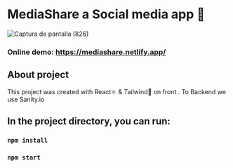 # MediaShare a Social media app 🚀

![Captura de pantalla (826)](https://user-images.githubusercontent.com/69057485/157143257-f57c03c5-1801-47de-9e66-15acadf6b142.png)

### Online demo:  https://mediashare.netlify.app/

## About project

This project was created with React⚛ & Tailwind🌊 on front . To Backend we use Sanity.io

## In the project directory, you can run:

### `npm install`

### `npm start`
